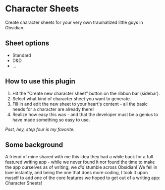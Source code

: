 # Character Sheets

Create character sheets for your very own traumatized little guys in Obsidian.

## Sheet options
- Standard
- D&D
- ...

## How to use this plugin

1. Hit the "Create new character sheet" button on the ribbon bar (sidebar).
2. Select what kind of character sheet you want to generate.
3. Fill in and edit the new sheet to your heart's content - all the basic needs for a character are already there!
4. Realize how easy this was - and that the developer must be a genius to have made something so easy to use.

*Psst, hey, step four is my favorite.*

## Some background

A friend of mine shared with me this idea they had a while back for a full featured writing app - while we never found it nor found the time to make the app ourselves as of writing, we *did* stumble across Obsidian! We fell in love instantly, and being the one that does more coding, I took it upon myself to add one of the core features we hoped to get out of a writing app: Character Sheets!
